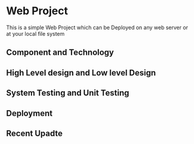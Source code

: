 # Web Project
   This is a simple Web Project which can be Deployed on any  web server or at your local file system 
## Component and Technology 
## High Level design and Low level Design
## System Testing and Unit Testing
## Deployment
## Recent Upadte
